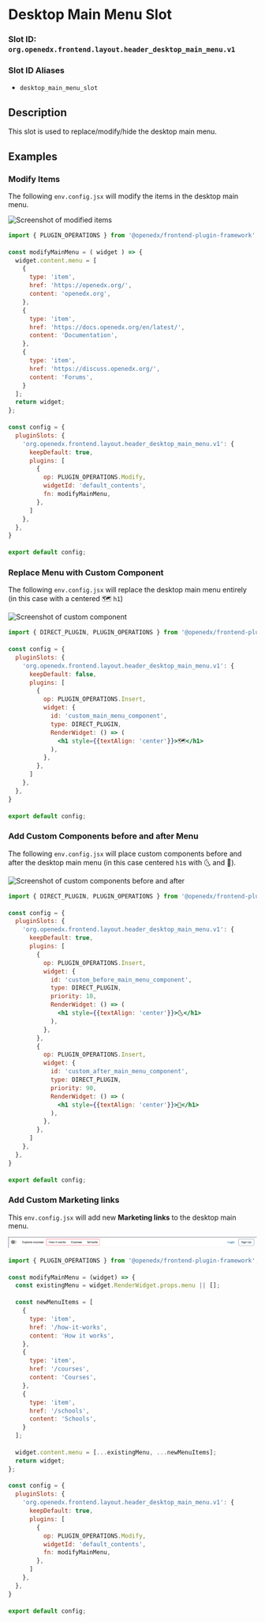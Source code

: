 # Desktop Main Menu Slot

### Slot ID: `org.openedx.frontend.layout.header_desktop_main_menu.v1`

### Slot ID Aliases
* `desktop_main_menu_slot`

## Description

This slot is used to replace/modify/hide the desktop main menu.

## Examples

### Modify Items

The following `env.config.jsx` will modify the items in the desktop main menu.

![Screenshot of modified items](./images/desktop_main_menu_modify_items.png)

```jsx
import { PLUGIN_OPERATIONS } from '@openedx/frontend-plugin-framework';

const modifyMainMenu = ( widget ) => {
  widget.content.menu = [
    {
      type: 'item',
      href: 'https://openedx.org/',
      content: 'openedx.org',
    },
    {
      type: 'item',
      href: 'https://docs.openedx.org/en/latest/',
      content: 'Documentation',
    },
    {
      type: 'item',
      href: 'https://discuss.openedx.org/',
      content: 'Forums',
    }
  ];
  return widget;
};

const config = {
  pluginSlots: {
    'org.openedx.frontend.layout.header_desktop_main_menu.v1': {
      keepDefault: true,
      plugins: [
        {
          op: PLUGIN_OPERATIONS.Modify,
          widgetId: 'default_contents',
          fn: modifyMainMenu,
        },
      ]
    },
  },
}

export default config;
```

### Replace Menu with Custom Component

The following `env.config.jsx` will replace the desktop main menu entirely (in this case with a centered 🗺️ `h1`)

![Screenshot of custom component](./images/desktop_main_menu_custom_component.png)

```jsx
import { DIRECT_PLUGIN, PLUGIN_OPERATIONS } from '@openedx/frontend-plugin-framework';

const config = {
  pluginSlots: {
    'org.openedx.frontend.layout.header_desktop_main_menu.v1': {
      keepDefault: false,
      plugins: [
        {
          op: PLUGIN_OPERATIONS.Insert,
          widget: {
            id: 'custom_main_menu_component',
            type: DIRECT_PLUGIN,
            RenderWidget: () => (
              <h1 style={{textAlign: 'center'}}>🗺️</h1>
            ),
          },
        },
      ]
    },
  },
}

export default config;
```

### Add Custom Components before and after Menu

The following `env.config.jsx` will place custom components before and after the desktop main menu  (in this case centered `h1`s with 🌜 and 🌛).

![Screenshot of custom components before and after](./images/desktop_main_menu_custom_components_before_after.png)

```jsx
import { DIRECT_PLUGIN, PLUGIN_OPERATIONS } from '@openedx/frontend-plugin-framework';

const config = {
  pluginSlots: {
    'org.openedx.frontend.layout.header_desktop_main_menu.v1': {
      keepDefault: true,
      plugins: [
        {
          op: PLUGIN_OPERATIONS.Insert,
          widget: {
            id: 'custom_before_main_menu_component',
            type: DIRECT_PLUGIN,
            priority: 10,
            RenderWidget: () => (
              <h1 style={{textAlign: 'center'}}>🌜</h1>
            ),
          },
        },
        {
          op: PLUGIN_OPERATIONS.Insert,
          widget: {
            id: 'custom_after_main_menu_component',
            type: DIRECT_PLUGIN,
            priority: 90,
            RenderWidget: () => (
              <h1 style={{textAlign: 'center'}}>🌛</h1>
            ),
          },
        },
      ]
    },
  },
}

export default config;
```

### Add Custom Marketing links

This `env.config.jsx` will add new **Marketing links** to the desktop main menu.

![Screenshot of custom marketing links](./images/desktop_main_menu_marketing_links.png)

```jsx
import { PLUGIN_OPERATIONS } from '@openedx/frontend-plugin-framework';

const modifyMainMenu = (widget) => {
  const existingMenu = widget.RenderWidget.props.menu || [];

  const newMenuItems = [
    {
      type: 'item',
      href: '/how-it-works',
      content: 'How it works',
    },
    {
      type: 'item',
      href: '/courses',
      content: 'Courses',
    },
    {
      type: 'item',
      href: '/schools',
      content: 'Schools',
    }
  ];

  widget.content.menu = [...existingMenu, ...newMenuItems];
  return widget;
};

const config = {
  pluginSlots: {
    'org.openedx.frontend.layout.header_desktop_main_menu.v1': {
      keepDefault: true,
      plugins: [
        {
          op: PLUGIN_OPERATIONS.Modify,
          widgetId: 'default_contents',
          fn: modifyMainMenu,
        },
      ]
    },
  },
}

export default config;
```
